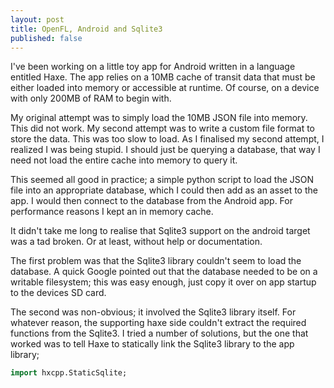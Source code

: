 ```yaml
---
layout: post
title: OpenFL, Android and Sqlite3
published: false
---
```


I've been working on a little toy app for Android written in a language entitled Haxe.
The app relies on a 10MB cache of transit data that must be either loaded into memory or accessible at runtime. Of course, on a device with only 200MB of RAM to begin with.

My original attempt was to simply load the 10MB JSON file into memory. This did not work.
My second attempt was to write a custom file format to store the data. This was too slow to load.
As I finalised my second attempt, I realized I was being stupid. I should just be querying a database, that way I need not load the entire cache into memory to query it.

This seemed all good in practice; a simple python script to load the JSON file into an appropriate database, which I could then add as an asset to the app. I would then connect to the database from the Android app. For performance reasons I kept an in memory cache.

It didn't take me long to realise that Sqlite3 support on the android target was a tad broken. Or at least, without help or documentation.

The first problem was that the Sqlite3 library couldn't seem to load the database. A quick Google pointed out that the database needed to be on a writable filesystem; this was easy enough, just copy it over on app startup to the devices SD card.

The second was non-obvious; it involved the Sqlite3 library itself. For whatever reason, the supporting haxe side couldn't extract the required functions from the Sqlite3. I tried a number of solutions, but the one that worked was to tell Haxe to statically link the Sqlite3 library to the app library;

```haxe
import hxcpp.StaticSqlite;
```
